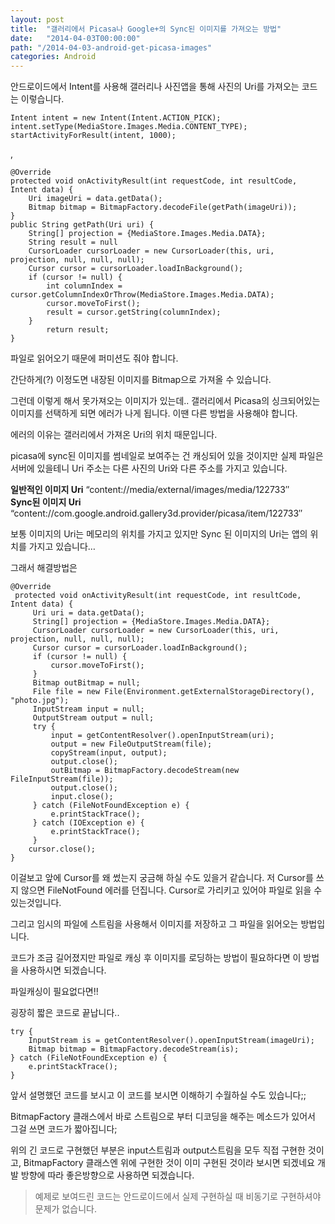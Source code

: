 ```yaml
---
layout: post
title:  "갤러리에서 Picasa나 Google+의 Sync된 이미지를 가져오는 방법"
date:   "2014-04-03T00:00:00"
path: "/2014-04-03-android-get-picasa-images"
categories: Android
---
```


안드로이드에서 Intent를 사용해 갤러리나 사진앱을 통해 사진의 Uri를 가져오는 코드는 이렇습니다. 

    Intent intent = new Intent(Intent.ACTION_PICK);  
    intent.setType(MediaStore.Images.Media.CONTENT_TYPE);  
    startActivityForResult(intent, 1000); 

,

    @Override
    protected void onActivityResult(int requestCode, int resultCode, Intent data) {
        Uri imageUri = data.getData();
        Bitmap bitmap = BitmapFactory.decodeFile(getPath(imageUri));
    }
    public String getPath(Uri uri) {
        String[] projection = {MediaStore.Images.Media.DATA};
        String result = null
        CursorLoader cursorLoader = new CursorLoader(this, uri, projection, null, null, null);
        Cursor cursor = cursorLoader.loadInBackground();
        if (cursor != null) {
            int columnIndex = cursor.getColumnIndexOrThrow(MediaStore.Images.Media.DATA);
            cursor.moveToFirst();
            result = cursor.getString(columnIndex);
        }
            return result;
    }


파일로 읽어오기 때문에 퍼미션도 줘야 합니다.


간단하게(?) 이정도면 내장된 이미지를 Bitmap으로 가져올 수 있습니다.

그런데 이렇게 해서 못가져오는 이미지가 있는데.. 갤러리에서 Picasa의 싱크되어있는 이미지를 선택하게 되면 에러가 나게 됩니다. 이땐 다른 방법을 사용해야 합니다.

에러의 이유는 갤러리에서 가져온 Uri의 위치 때문입니다.

picasa에 sync된 이미지를 썸네일로 보여주는 건 캐싱되어 있을 것이지만 실제 파일은 서버에 있을테니 Uri 주소는 다른 사진의 Uri와 다른 주소를 가지고 있습니다.

**일반적인 이미지 Uri** “content://media/external/images/media/122733″   
**Sync된 이미지 Uri** “content://com.google.android.gallery3d.provider/picasa/item/122733″  

보통 이미지의 Uri는 메모리의 위치를 가지고 있지만 Sync 된 이미지의 Uri는 앱의 위치를 가지고 있습니다…

그래서 해결방법은


    @Override
     protected void onActivityResult(int requestCode, int resultCode, Intent data) {
         Uri uri = data.getData();
         String[] projection = {MediaStore.Images.Media.DATA};
         CursorLoader cursorLoader = new CursorLoader(this, uri, projection, null, null, null);
         Cursor cursor = cursorLoader.loadInBackground();
         if (cursor != null) {
             cursor.moveToFirst();
         }
         Bitmap outBitmap = null;
         File file = new File(Environment.getExternalStorageDirectory(), "photo.jpg");
         InputStream input = null;
         OutputStream output = null;
         try {
             input = getContentResolver().openInputStream(uri);
             output = new FileOutputStream(file);
             copyStream(input, output);
             output.close();
             outBitmap = BitmapFactory.decodeStream(new FileInputStream(file));
             output.close();
             input.close();
         } catch (FileNotFoundException e) {
             e.printStackTrace();
         } catch (IOException e) {
             e.printStackTrace();
         }
        cursor.close();
    }


이걸보고 앞에 Cursor를 왜 썼는지 궁금해 하실 수도 있을거 같습니다. 저 Cursor를 쓰지 않으면 FileNotFound 에러를 던집니다. Cursor로 가리키고 있어야 파일로 읽을 수 있는것입니다.

그리고 임시의 파일에 스트림을 사용해서 이미지를 저장하고 그 파일을 읽어오는 방법입니다.

코드가 조금 길어졌지만 파일로 캐싱 후 이미지를 로딩하는 방법이 필요하다면 이 방법 을 사용하시면 되겠습니다.

파일캐싱이 필요없다면!!

굉장히 짧은 코드로 끝납니다..


    try {
        InputStream is = getContentResolver().openInputStream(imageUri);
        Bitmap bitmap = BitmapFactory.decodeStream(is);
    } catch (FileNotFoundException e) {
        e.printStackTrace();
    }


앞서 설명했던 코드를 보시고 이 코드를 보시면 이해하기 수월하실 수도 있습니다;;

BitmapFactory 클래스에서 바로 스트림으로 부터 디코딩을 해주는 메소드가 있어서 그걸 쓰면 코드가 짧아집니다;

위의 긴 코드로 구현했던 부분은 input스트림과 output스트림을 모두 직접 구현한 것이고, BitmapFactory 클래스엔 위에 구현한 것이 이미 구현된 것이라 보시면 되겠네요 개발 방향에 따라 좋은방향으로 사용하면 되겠습니다.

<blockquote>예제로 보여드린 코드는 안드로이드에서 실제 구현하실 때 비동기로 구현하셔야 문제가 없습니다.</blockquote>